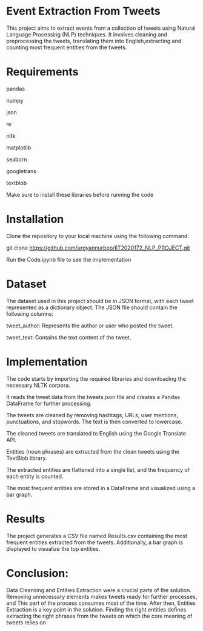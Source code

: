 # Event Extraction From Tweets

This project aims to extract events from a collection of tweets using Natural Language Processing (NLP) techniques. It involves cleaning and preprocessing the tweets, translating them into English,extracting and counting most frequent entities from the tweets.

# Requirements

pandas

numpy

json

re

nltk

matplotlib

seaborn

googletrans

textblob

Make sure to install these libraries before running the code

# Installation

Clone the repository to your local machine using the following command:

git clone https://github.com/urgyannurboo/IIT2020172_NLP_PROJECT.git

Run the Code.ipynb file to see the implementation

# Dataset

The dataset used in this project should be in JSON format, with each tweet represented as a dictionary object. 
The JSON file should contain the following columns:

tweet_author: Represents the author or user who posted the tweet.

tweet_text: Contains the text content of the tweet.

# Implementation

The code starts by importing the required libraries and downloading the necessary NLTK corpora.

It reads the tweet data from the tweets.json file and creates a Pandas DataFrame for further processing.

The tweets are cleaned by removing hashtags, URLs, user mentions, punctuations, and stopwords. The text is then converted to lowercase.

The cleaned tweets are translated to English using the Google Translate API.

Entities (noun phrases) are extracted from the clean tweets using the TextBlob library.

The extracted entities are flattened into a single list, and the frequency of each entity is counted.

The most frequent entities are stored in a DataFrame and visualized using a bar graph.

# Results

The project generates a CSV file named Results.csv containing the most frequent entities extracted from the tweets. Additionally, a bar graph is displayed to visualize the top entities.

# Conclusion:

Data Cleansing and Entities Extraction were a crucial parts of the solution. Removing unnecessary elements makes tweets ready for further processes, and This part of the process consumes most of the time.
After then, Entities Extraction is a key point in the solution. Finding the right entities defines extracting the right phrases from the tweets on which the core meaning of tweets relies on
